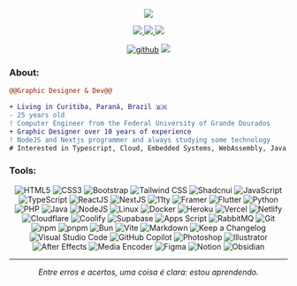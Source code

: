 <p align="center">
  <img src="./assets/hello.gif" />
</p>

<p align="center">
  <a target="_blank" href="https://www.instagram.com/eumoitinho"><img src="https://img.shields.io/badge/Instagram-E4405F?style=for-the-badge&logo=instagram&logoColor=white">
  </a>  
  <a target="_blank" href="https://www.linkedin.com/in/eumoitinho">
    <img src="https://img.shields.io/badge/LinkedIn-307cc5?style=for-the-badge&logo=linkedin&logoColor=white&color=004182"/>
  </a>
  <a target="_blank" href="https://moitinho.dev">
    <img src="https://img.shields.io/badge/-website-307cc5?style=for-the-badge&logo=google-chrome&logoColor=white&color=B700FF"/>
  </a>
 
</p>

<div align="center">
  <a href="https://github.com/eumoitinho"><img alt="github" src="https://img.shields.io/github/followers/eumoitinho?color=181717&logo=github&style=for-the-badge&label=github" /></a>
  <img src="https://komarev.com/ghpvc/?username=eumoitinho&style=for-the-badge&color=32325D"/>
</div>

### **About:**

```diff
@@Graphic Designer & Dev@@

+ Living in Curitiba, Paraná, Brazil 🇧🇷 
- 25 years old
! Computer Engineer from the Federal University of Grande Dourados
+ Graphic Designer over 10 years of experience
! NodeJS and Nextjs programmer and always studying some technology
# Interested in Typescript, Cloud, Embedded Systems, WebAssembly, Java stuff and headless CMS for React pages.
```

### **Tools:**

<div align="center">
  
![HTML5](https://img.shields.io/badge/html5-%23E34F26.svg?style=for-the-badge&logo=html5&logoColor=white)
![CSS3](https://img.shields.io/badge/css3-%231572B6.svg?style=for-the-badge&logo=css3&logoColor=white)
![Bootstrap](https://img.shields.io/badge/bootstrap-%23563D7C.svg?style=for-the-badge&logo=bootstrap&logoColor=white)
![Tailwind CSS](https://img.shields.io/badge/tailwindcss-0F172A?logo=tailwindcss&style=for-the-badge&logoColor=white)
![Shadcnui](https://img.shields.io/badge/shadcn-000000?style=for-the-badge&logo=shadcnui)
![JavaScript](https://img.shields.io/badge/javascript-%23323330.svg?style=for-the-badge&logo=javascript&logoColor=%23F7DF1E)
![TypeScript](https://img.shields.io/badge/typescript-%23323330.svg?style=for-the-badge&logo=typescript&logoColor=FFFFFF&color=2F74C0)
![ReactJS](https://img.shields.io/badge/react-C.svg?style=for-the-badge&logo=react&color=282C34)
![NextJS](https://img.shields.io/badge/next.js-000000?style=for-the-badge&logo=nextdotjs&logoColor=white)
![11ty](https://img.shields.io/badge/11ty-C.svg?style=for-the-badge&logo=eleventy&color=000000&logoColor=white)
![Framer](https://img.shields.io/badge/framer-0055FF?style=for-the-badge&logo=framer&logoColor=white)
![Flutter](https://img.shields.io/badge/flutter-C.svg?style=for-the-badge&logo=flutter&color=0468D7)
![Python](https://img.shields.io/badge/python-%23323330.svg?style=for-the-badge&logo=python&logoColor=FFDB4F&color=1F4361)
![PHP](https://img.shields.io/badge/php-%23323330.svg?style=for-the-badge&logo=php&logoColor=FFFFFF&color=7A86B8)
![Java](https://img.shields.io/badge/java-%23ED8B00.svg?style=for-the-badge&logo=openjdk&logoColor=white)
![NodeJS](https://img.shields.io/badge/node.js-6DA55F?style=for-the-badge&logo=node.js&logoColor=white)
![Linux](https://img.shields.io/badge/linux-C.svg?style=for-the-badge&logo=linux&logoColor=fff&color=735902)
![Docker](https://img.shields.io/badge/docker-%23430098.svg?style=for-the-badge&logo=docker&logoColor=white&color=003F8C)
![Heroku](https://img.shields.io/badge/heroku-%23430098.svg?style=for-the-badge&logo=heroku&logoColor=white)
![Vercel](https://img.shields.io/badge/vercel-000000?style=for-the-badge&logo=vercel&logoColor=white)
![Netlify](https://img.shields.io/badge/netlify-00C7B7?style=for-the-badge&logo=netlify&logoColor=white)
![Cloudflare](https://img.shields.io/badge/cloudflare-F38020?style=for-the-badge&logo=cloudflare&logoColor=white)
![Coolify](https://img.shields.io/badge/coolify-6B21A8?style=for-the-badge&logo=coolify&logoColor=white)
![Supabase](https://img.shields.io/badge/supabase-3FCF8E?style=for-the-badge&logo=supabase&logoColor=white)
![Apps Script](https://img.shields.io/badge/apps%20script-4285F4?style=for-the-badge&logo=google&logoColor=white)
![RabbitMQ](https://img.shields.io/badge/rabbitmq-FF6600?style=for-the-badge&logo=rabbitmq&logoColor=white)
![Git](https://img.shields.io/badge/git-%23F05033.svg?style=for-the-badge&logo=git&logoColor=white)
![npm](https://img.shields.io/badge/npm-6DA55F?style=for-the-badge&logo=npm&logoColor=white&color=000)
![pnpm](https://img.shields.io/badge/pnpm-F69220?style=for-the-badge&logo=pnpm&logoColor=white)
![Bun](https://img.shields.io/badge/bun-000000?style=for-the-badge&logo=bun&logoColor=white)
![Vite](https://img.shields.io/badge/vite-646CFF?style=for-the-badge&logo=vite&logoColor=white)
![Markdown](https://img.shields.io/badge/markdown-C.svg?style=for-the-badge&logo=markdown&color=000)
![Keep a Changelog](https://img.shields.io/badge/keep%20a%20changelog-E05735?style=for-the-badge&logo=keepachangelog&logoColor=white)
![Visual Studio Code](https://img.shields.io/badge/Visual%20Studio%20Code-0078d7.svg?style=for-the-badge&logo=visual-studio-code&logoColor=white)
![GitHub Copilot](https://img.shields.io/badge/github%20copilot-000000?style=for-the-badge&logo=githubcopilot&logoColor=white)
![Photoshop](https://img.shields.io/badge/adobe%20photoshop-%2331A8FF.svg?style=for-the-badge&logo=adobe%20photoshop&logoColor=white)
![Illustrator](https://img.shields.io/badge/adobe%20illustrator-%23FF9A00.svg?style=for-the-badge&logo=adobe%20illustrator&logoColor=white)
![After Effects](https://img.shields.io/badge/adobe%20after%20effects-9999FF.svg?style=for-the-badge&logo=adobe%20after%20effects&logoColor=white)
![Media Encoder](https://img.shields.io/badge/adobe%20media%20encoder-9999FF.svg?style=for-the-badge&logo=adobe&logoColor=white)
![Figma](https://img.shields.io/badge/figma-C.svg?style=for-the-badge&logo=figma&color=fff)
![Notion](https://img.shields.io/badge/notion-000000?style=for-the-badge&logo=notion&logoColor=white)
![Obsidian](https://img.shields.io/badge/obsidian-7C3AED?style=for-the-badge&logo=obsidian&logoColor=white)
</div>

---

<p align="center">
  <i>Entre erros e acertos, uma coisa é clara: estou aprendendo.</i>
</p>
